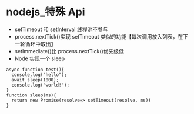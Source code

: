 # nodejs\_特殊 Api

- setTimeout 和 setInterval 线程池不参与
- process.nextTick()实现 setTimeout 类似的功能【每次调用放入列表，在下一轮循环中取出】
- setImmediate()比 process.nextTick()优先级低
- Node 实现一个 sleep

```
async function test(){
  console.log("hello");
  await sleep(1000);
  console.log("world!");
}
function sleep(ms){
  return new Promise(resolve=> setTimeout(resolve, ms))
}
```

